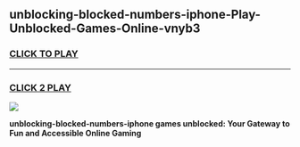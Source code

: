 
## unblocking-blocked-numbers-iphone-Play-Unblocked-Games-Online-vnyb3
<h3>
<a href="https://premium76.site?title=unblocking-blocked-numbers-iphone&ref=25A">CLICK TO PLAY</a></h3>
<hr>

<h3>
<a href="https://premium76.site?title=unblocking-blocked-numbers-iphone&ref=25A">CLICK 2 PLAY</a>
  
</h3>

<a href="https://premium76.site?title=unblocking-blocked-numbers-iphone&ref=25A"><img src="https://clearcache.store/games.png"></a>


**unblocking-blocked-numbers-iphone games unblocked: Your Gateway to Fun and Accessible Online Gaming**

